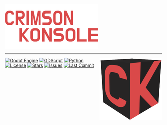 <a href="textlogo.png"><img align="left" width="300" height="144" src="textlogo.png"></a>

<br clear="left">

---
<a href="logo.png"><img align="right" width="200" height="200" src="logo.png"></a>

[![Godot Engine](https://img.shields.io/badge/Godot-4.0+-478cbf?style=plastic&logo=godot-engine&logoColor=white)](https://godotengine.org/)
[![GDScript](https://img.shields.io/badge/GDScript-478cbf?style=plastic&logo=godot-engine&logoColor=white)](https://docs.godotengine.org/en/stable/tutorials/scripting/gdscript/index.html)
[![Python](https://img.shields.io/badge/Python-3776AB?style=plastic&logo=python&logoColor=white)](https://www.python.org/)
[![License](https://img.shields.io/github/license/Crimson-Core/crimson-konsole?style=plastic)](LICENSE)
[![Stars](https://img.shields.io/github/stars/Crimson-Core/crimson-konsole?style=plastic&logo=github&logoColor=white)](https://github.com/seriouslych/crimson/stargazers)
[![Issues](https://img.shields.io/github/issues/Crimson-Core/crimson-konsole?style=plastic&logo=github&logoColor=white)](https://github.com/seriouslych/crimson/issues)
[![Last Commit](https://img.shields.io/github/last-commit/Crimson-Core/crimson-konsole?style=plastic&logo=github&logoColor=white)](https://github.com/seriouslych/crimson/commits)

<!--
ыыыыыыыыыыыыыыыыыыыыыыыыыыыыыыыыыыыыыыыыыыыыыыыыыыыыы| Дальше текст ломается
-->
